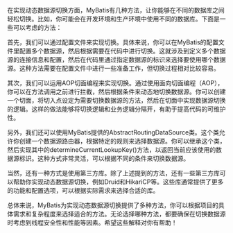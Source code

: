 在实现动态数据源切换方面，MyBatis有几种方法，让你能够在不同的数据库之间轻松切换。比如，你可能会在开发环境和生产环境中使用不同的数据库。下面是一些可以考虑的方法：



首先，我们可以通过配置文件来实现切换。具体来说，你可以在MyBatis的配置文件里配置多个数据源，然后根据需要在代码中进行切换。这就涉及到定义多个数据源的连接信息和配置，然后在代码里通过指定数据源的标识来选择要使用哪个数据源。这种方法需要在配置文件中进行一些准备工作，但切换过程相对比较容易。



其次，我们可以运用AOP切面编程来实现切换。通过使用面向切面编程（AOP），你可以在方法调用之前进行拦截，然后根据条件来动态地切换数据源。你可以创建一个切面，将切入点设定为需要切换数据源的方法，然后在切面中实现数据源切换的逻辑。这样的做法能够将切换逻辑和业务逻辑分隔开，有助于提高代码的可维护性。



另外，我们还可以使用MyBatis提供的AbstractRoutingDataSource类。这个类允许你创建一个数据源路由器，根据特定的规则来选择数据源。你可以继承这个类，然后实现其中的determineCurrentLookupKey()方法，以返回当前应该使用的数据源标识。这种方式非常灵活，可以根据不同的条件来切换数据源。



当然，还有一种方式是使用第三方库。除了上述提到的方法，还有一些第三方库可以帮助你实现动态数据源切换，例如Druid和HikariCP等。这些库通常提供了更多的功能和配置选项，可以根据实际需求来选择合适的库。



总体来说，MyBatis为实现动态数据源切换提供了多种方法，你可以根据项目的具体需求和复杂程度来选择适合的方法。无论选择哪种方法，都要确保在切换数据源时考虑到线程安全性和性能等因素。希望这些解释对你有帮助！

